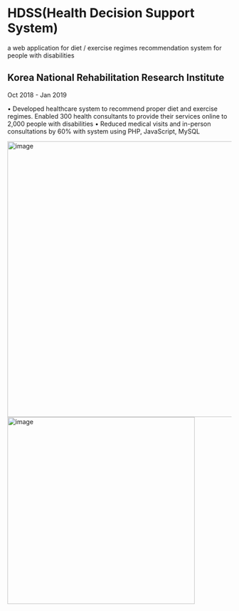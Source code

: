 # HDSS(Health Decision Support System)
a web application for diet / exercise regimes recommendation system for people with disabilities

## Korea National Rehabilitation Research Institute
Oct 2018 - Jan 2019

• Developed healthcare system to recommend proper diet and exercise regimes. Enabled 300 health consultants to provide their services online to 2,000 people with disabilities
• Reduced medical visits and in-person consultations by 60% with system using PHP, JavaScript, MySQL

<img width="621" alt="image" src="https://user-images.githubusercontent.com/49167217/201529837-c97e2d0c-e363-4958-b787-c3cef69e1425.png">
<img width="421" alt="image" src="https://user-images.githubusercontent.com/49167217/201529816-b54acbb1-5176-4845-9359-3123cc28c5e0.png">
